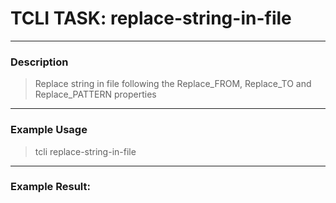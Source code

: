 # TCLI TASK: replace-string-in-file

---
### Description
> Replace string in file following the Replace_FROM, Replace_TO and Replace_PATTERN properties

---
### Example Usage
> tcli replace-string-in-file



---
### Example Result:
